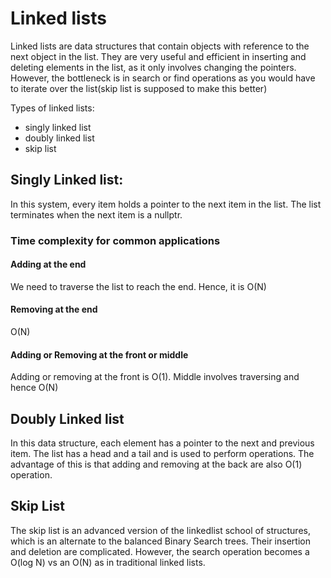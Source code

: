 # Linked lists

Linked lists are data structures that contain objects with reference to the next object in the list. 
They are very useful and efficient in inserting and deleting elements in the list, as it only involves changing the pointers.
However, the bottleneck is in search or find operations as you would have to iterate over the list(skip list is supposed to make this better)

Types of linked lists:

* singly linked list
* doubly linked list
* skip list

## Singly Linked list:
In this system, every item holds a pointer to the next item in the list. The list terminates when the next item is a nullptr.

### Time complexity for common applications

#### Adding at the end
We need to traverse the list to reach the end. Hence, it is O(N)

#### Removing at the end
O(N)

#### Adding or Removing  at the front or middle
Adding or removing at the front is O(1). Middle involves traversing and hence O(N)

## Doubly Linked list
In this data structure, each element has a pointer to the next and previous item. The list has a head and a tail and is used to perform operations. 
The advantage of this is that adding and removing at the back are also O(1) operation.


## Skip List
The skip list is an advanced version of the linkedlist school of structures, which is an alternate to the balanced Binary Search trees. 
Their insertion and deletion are complicated. However, the search operation becomes a O(log N) vs an O(N) as in traditional linked lists. 


